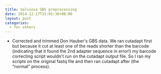 ```yaml
---
title: Salvinia GBS preprocessing
date: 2014-12-17T15:01:36+00:00
layout: post
categories:
  - for others
---
```

  * Corrected and trimmed Don Hauber's GBS data. We ran cutadapt first but because it cut at least one of the reads shorter than the barcode (indicating that it found the 2nd adapter sequence in error!) my barcode correcting script wouldn't run on the cutadapt output file. So I ran my scripts on the original fastq file and then ran cutadapt after (the "normal" process).
